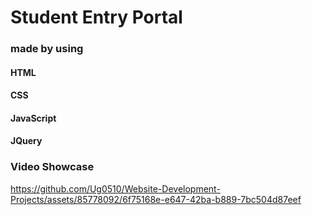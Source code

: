 # Student Entry Portal

### made by using 
#### HTML 
#### CSS
#### JavaScript
#### JQuery

### Video Showcase

https://github.com/Ug0510/Website-Development-Projects/assets/85778092/6f75168e-e647-42ba-b889-7bc504d87eef

